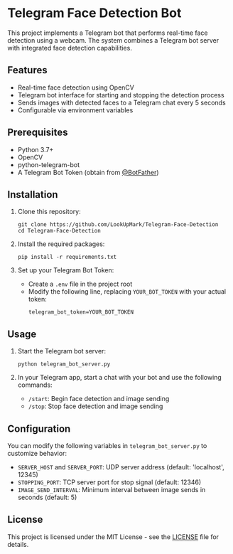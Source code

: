 # Telegram Face Detection Bot

This project implements a Telegram bot that performs real-time face detection using a webcam. The system combines a Telegram bot server with integrated face detection capabilities.

## Features

- Real-time face detection using OpenCV
- Telegram bot interface for starting and stopping the detection process
- Sends images with detected faces to a Telegram chat every 5 seconds
- Configurable via environment variables

## Prerequisites

- Python 3.7+
- OpenCV
- python-telegram-bot
- A Telegram Bot Token (obtain from [@BotFather](https://t.me/botfather))

## Installation

1. Clone this repository:
   ```
   git clone https://github.com/LookUpMark/Telegram-Face-Detection
   cd Telegram-Face-Detection
   ```

2. Install the required packages:
   ```
   pip install -r requirements.txt
   ```

3. Set up your Telegram Bot Token:
   - Create a `.env` file in the project root
   - Modify the following line, replacing `YOUR_BOT_TOKEN` with your actual token:
     ```
     telegram_bot_token=YOUR_BOT_TOKEN
     ```

## Usage

1. Start the Telegram bot server:
   ```
   python telegram_bot_server.py
   ```

2. In your Telegram app, start a chat with your bot and use the following commands:
   - `/start`: Begin face detection and image sending
   - `/stop`: Stop face detection and image sending

## Configuration

You can modify the following variables in `telegram_bot_server.py` to customize behavior:

- `SERVER_HOST` and `SERVER_PORT`: UDP server address (default: 'localhost', 12345)
- `STOPPING_PORT`: TCP server port for stop signal (default: 12346)
- `IMAGE_SEND_INTERVAL`: Minimum interval between image sends in seconds (default: 5)

## License

This project is licensed under the MIT License - see the [LICENSE](LICENSE) file for details.